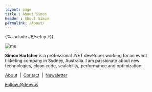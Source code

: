 ```yaml
---
layout: page
title : About Simon
header : About Simon
permalink: /About/
---
```

{% include JB/setup %}


<div id="sidebar-bio">
        <img src="http://www.gravatar.com/avatar/6050db6756bc3b4abb6fb9482cb6151a?s=80" alt="me"></img>                       
        <p class="bio-info">                                                                                                  
                <strong>Simon Hartcher</strong> is a professional .NET developer working for an event ticketing company in Sydney, Australia. I am passionate about new technologies, clean code, scalability, performance and optimization.                 
        </p>                                                                                                                  
        <p class="bio-links">                                                                                                 
                <a title="Learn more about Simon Hartcher" href="/About/">About</a>                                           
                &nbsp;|&nbsp;                                                                                                 
                <a title="Contact Simon Hartcher" href="/Contact/">Contact</a>                                                
                &nbsp;|&nbsp;                                                                                                 
                <a title="Newsletter" target="_blank" href="http://feedburner.google.com/fb/a/mailverify?uri=SimonHartcher&loc=en_US">Newsletter</a>                                                                                                        
        </p>                                                                                                                  
</div>                                                                                                                        
<div class="center">                                                                                                          
        <a href="https://twitter.com/deevus" class="twitter-follow-button" data-show-count="true">Follow @deevus</a>          
</div>                                                                                                                        
<script>!function(d,s,id){var js,fjs=d.getElementsByTagName(s)[0];if(!d.getElementById(id)){js=d.createElement(s);js.id=id;js.
src="//platform.twitter.com/widgets.js";fjs.parentNode.insertBefore(js,fjs);}}(document,"script","twitter-wjs");</script>